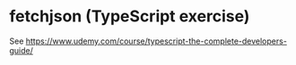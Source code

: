 # fetchjson (TypeScript exercise)

See https://www.udemy.com/course/typescript-the-complete-developers-guide/
